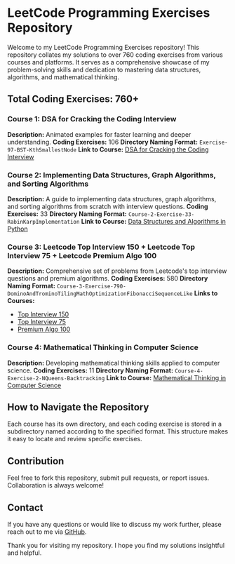# LeetCode Programming Exercises Repository

Welcome to my LeetCode Programming Exercises repository! This repository collates my solutions to over 760 coding exercises from various courses and platforms. It serves as a comprehensive showcase of my problem-solving skills and dedication to mastering data structures, algorithms, and mathematical thinking. 

## Total Coding Exercises: 760+

### Course 1: DSA for Cracking the Coding Interview
**Description:** Animated examples for faster learning and deeper understanding.
**Coding Exercises:** 106
**Directory Naming Format:** `Exercise-97-BST-KthSmallestNode`
**Link to Course:** [DSA for Cracking the Coding Interview](https://www.udemy.com/course/data-structures-algorithms-python/)

### Course 2: Implementing Data Structures, Graph Algorithms, and Sorting Algorithms
**Description:** A guide to implementing data structures, graph algorithms, and sorting algorithms from scratch with interview questions.
**Coding Exercises:** 33
**Directory Naming Format:** `Course-2-Exercise-33-RabinKarpImplementation`
**Link to Course:** [Data Structures and Algorithms in Python](https://www.udemy.com/course/algorithms-and-data-structures-in-python/)

### Course 3: Leetcode Top Interview 150 + Leetcode Top Interview 75 + Leetcode Premium Algo 100
**Description:** Comprehensive set of problems from Leetcode's top interview questions and premium algorithms.
**Coding Exercises:** 580
**Directory Naming Format:** `Course-3-Exercise-790-DominoAndTrominoTilingMathOptimizationFibonacciSequenceLike`
**Links to Courses:**
- [Top Interview 150](https://leetcode.com/studyplan/top-interview-150/)
- [Top Interview 75](https://leetcode.com/studyplan/leetcode-75/)
- [Premium Algo 100](https://leetcode.com/studyplan/premium-algo-100/)

### Course 4: Mathematical Thinking in Computer Science
**Description:** Developing mathematical thinking skills applied to computer science.
**Coding Exercises:** 11
**Directory Naming Format:** `Course-4-Exercise-2-NQueens-Backtracking`
**Link to Course:** [Mathematical Thinking in Computer Science](https://www.coursera.org/learn/what-is-a-proof?specialization=discrete-mathematics)

## How to Navigate the Repository
Each course has its own directory, and each coding exercise is stored in a subdirectory named according to the specified format. This structure makes it easy to locate and review specific exercises.

## Contribution
Feel free to fork this repository, submit pull requests, or report issues. Collaboration is always welcome!

## Contact
If you have any questions or would like to discuss my work further, please reach out to me via [GitHub](https://github.com/rexcoleman).

Thank you for visiting my repository. I hope you find my solutions insightful and helpful.
